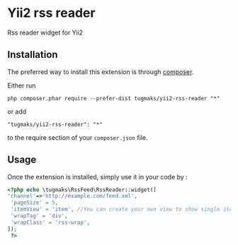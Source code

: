 Yii2 rss reader
===============
Rss reader widget for Yii2

Installation
------------

The preferred way to install this extension is through [composer](http://getcomposer.org/download/).

Either run

```
php composer.phar require --prefer-dist tugmaks/yii2-rss-reader "*"
```

or add

```
"tugmaks/yii2-rss-reader": "*"
```

to the require section of your `composer.json` file.


Usage
-----

Once the extension is installed, simply use it in your code by  :

```php
<?php echo \tugmaks\RssFeed\RssReader::widget([
'channel'=>'http://example.com/feed.xml',
 'pageSize' = 5,
 'itemView' = 'item', //You can create your own view to show single item news. Use $model var to access item properties
 'wrapTag' = 'div',
 'wrapClass' = 'rss-wrap',
]);
 ?>
```
